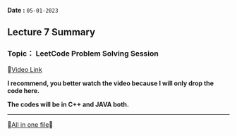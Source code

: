 **Date :** `05-01-2023`
## Lecture 7 Summary
### Topic： LeetCode Problem Solving Session
📍[Video Link](https://www.youtube.com/watch?v=0fwrMYPcGQ0&list=PLDzeHZWIZsTryvtXdMr6rPh4IDexB5NIA&index=7)

 **I recommend, you better watch the video because I will only drop the code here.**
 
 **The codes will be in C++ and JAVA both.**
 
  <hr>
  
  📑[All in one file](/Journey_so_far.md)📍
